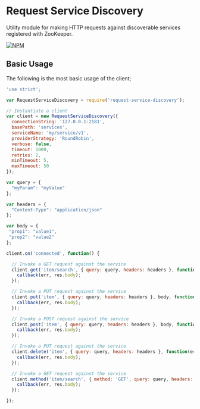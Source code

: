 # Request Service Discovery

Utility module for making HTTP requests against discoverable services registered with ZooKeeper.

[![NPM](https://nodei.co/npm/request-service-discovery.png?downloads=true&downloadRank=true&stars=true)](https://nodei.co/npm/request-service-discovery/)

## Basic Usage

The following is the most basic usage of the client;

```javascript
'use strict';

var RequestServiceDiscovery = require('request-service-discovery');

// Instantiate a client
var client = new RequestServiceDiscovery({
  connectionString: '127.0.0.1:2181',
  basePath: 'services',
  serviceName: 'my/service/v1',
  providerStrategy: 'RoundRobin',
  verbose: false,
  timeout: 1000,
  retries: 2,
  minTimeout: 5,
  maxTimeout: 50
});

var query = {
  "myParam": "myValue"  
};

var headers = {
  "Content-Type": "application/json"  
};

var body = {
 "prop1": "value1",
 "prop2": "value2"  
};

client.on('connected', function() {

  // Invoke a GET request against the service
  client.get('item/search', { query: query, headers: headers }, function(err, res) {
    callback(err, res.body);
  });

  // Invoke a PUT request against the service
  client.put('item', { query: query, headers: headers }, body, function(err, res) {
    callback(err, res.body);
  });

  // Invoke a POST request against the service
  client.post('item', { query: query, headers: headers }, body, function(err, res) {
    callback(err, res.body);
  });

  // Invoke a PUT request against the service
  client.delete('item', { query: query, headers: headers }, function(err, res) {
    callback(err, res.body);
  });

  // Invoke a GET request against the service
  client.method('item/search', { method: 'GET', query: query, headers: headers }, function(err, res) {
    callback(err, res.body);
  });

});

```
